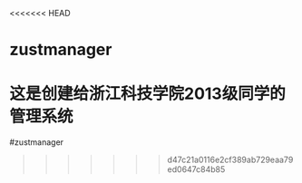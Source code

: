 <<<<<<< HEAD
# zustmanager
这是创建给浙江科技学院2013级同学的管理系统
=======
#zustmanager
>>>>>>> d47c21a0116e2cf389ab729eaa79ed0647c84b85
